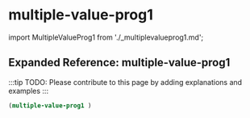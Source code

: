 # multiple-value-prog1

import MultipleValueProg1 from './_multiplevalueprog1.md';

<MultipleValueProg1 />

## Expanded Reference: multiple-value-prog1

:::tip
TODO: Please contribute to this page by adding explanations and examples
:::

```lisp
(multiple-value-prog1 )
```
